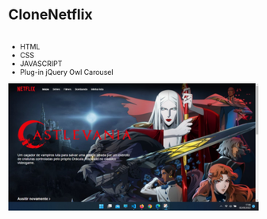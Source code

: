 # CloneNetflix

<h1></h1>
<ul>
  <li>HTML</li>
  <li>CSS</li>
  <li>JAVASCRIPT</li>
  <li>Plug-in jQuery Owl Carousel</li>
</ul>

<img src="/img/netflix1.jpg" alt="">
